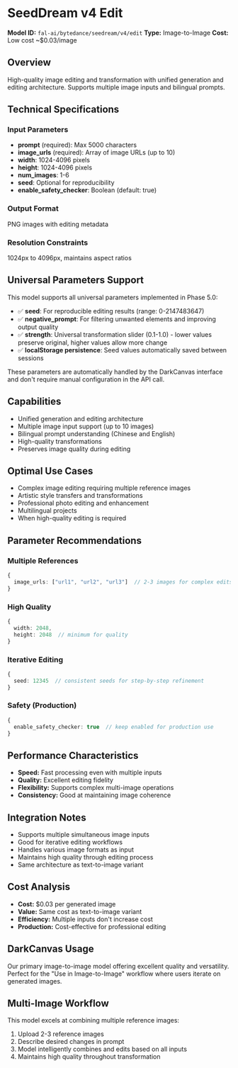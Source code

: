 # SeedDream v4 Edit

**Model ID:** `fal-ai/bytedance/seedream/v4/edit`
**Type:** Image-to-Image
**Cost:** Low cost ~$0.03/image

## Overview

High-quality image editing and transformation with unified generation and editing architecture. Supports multiple image inputs and bilingual prompts.

## Technical Specifications

### Input Parameters
- **prompt** (required): Max 5000 characters
- **image_urls** (required): Array of image URLs (up to 10)
- **width**: 1024-4096 pixels
- **height**: 1024-4096 pixels
- **num_images**: 1-6
- **seed**: Optional for reproducibility
- **enable_safety_checker**: Boolean (default: true)

### Output Format
PNG images with editing metadata

### Resolution Constraints
1024px to 4096px, maintains aspect ratios

## Universal Parameters Support

This model supports all universal parameters implemented in Phase 5.0:

- ✅ **seed**: For reproducible editing results (range: 0-2147483647)
- ✅ **negative_prompt**: For filtering unwanted elements and improving output quality
- ✅ **strength**: Universal transformation slider (0.1-1.0) - lower values preserve original, higher values allow more change
- ✅ **localStorage persistence**: Seed values automatically saved between sessions

These parameters are automatically handled by the DarkCanvas interface and don't require manual configuration in the API call.

## Capabilities

- Unified generation and editing architecture
- Multiple image input support (up to 10 images)
- Bilingual prompt understanding (Chinese and English)
- High-quality transformations
- Preserves image quality during editing

## Optimal Use Cases

- Complex image editing requiring multiple reference images
- Artistic style transfers and transformations
- Professional photo editing and enhancement
- Multilingual projects
- When high-quality editing is required

## Parameter Recommendations

### Multiple References
```typescript
{
  image_urls: ["url1", "url2", "url3"]  // 2-3 images for complex edits
}
```

### High Quality
```typescript
{
  width: 2048,
  height: 2048  // minimum for quality
}
```

### Iterative Editing
```typescript
{
  seed: 12345  // consistent seeds for step-by-step refinement
}
```

### Safety (Production)
```typescript
{
  enable_safety_checker: true  // keep enabled for production use
}
```

## Performance Characteristics

- **Speed:** Fast processing even with multiple inputs
- **Quality:** Excellent editing fidelity
- **Flexibility:** Supports complex multi-image operations
- **Consistency:** Good at maintaining image coherence

## Integration Notes

- Supports multiple simultaneous image inputs
- Good for iterative editing workflows
- Handles various image formats as input
- Maintains high quality through editing process
- Same architecture as text-to-image variant

## Cost Analysis

- **Cost:** $0.03 per generated image
- **Value:** Same cost as text-to-image variant
- **Efficiency:** Multiple inputs don't increase cost
- **Production:** Cost-effective for professional editing

## DarkCanvas Usage

Our primary image-to-image model offering excellent quality and versatility. Perfect for the "Use in Image-to-Image" workflow where users iterate on generated images.

## Multi-Image Workflow

This model excels at combining multiple reference images:
1. Upload 2-3 reference images
2. Describe desired changes in prompt
3. Model intelligently combines and edits based on all inputs
4. Maintains high quality throughout transformation